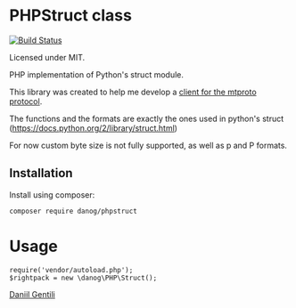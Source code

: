 # PHPStruct class

[![Build Status](https://travis-ci.org/danog/PHPStruct.svg?branch=master)](https://travis-ci.org/danog/PHPStruct)

Licensed under MIT.

PHP implementation of Python's struct module.

This library was created to help me develop a [client for the mtproto protocol](https://github.com/danog/MadelineProto).  

The functions and the formats are exactly the ones used in python's struct (https://docs.python.org/2/library/struct.html)

For now custom byte size is not fully supported, as well as p and P formats.

## Installation

Install using composer:
```
composer require danog/phpstruct
```

# Usage

```
require('vendor/autoload.php');
$rightpack = new \danog\PHP\Struct();
```

[Daniil Gentili](http://daniil.it)
